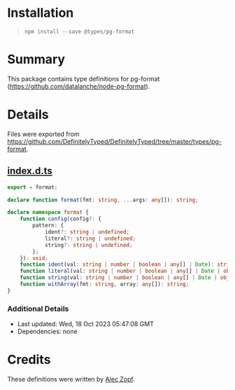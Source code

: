 # Installation
> `npm install --save @types/pg-format`

# Summary
This package contains type definitions for pg-format (https://github.com/datalanche/node-pg-format).

# Details
Files were exported from https://github.com/DefinitelyTyped/DefinitelyTyped/tree/master/types/pg-format.
## [index.d.ts](https://github.com/DefinitelyTyped/DefinitelyTyped/tree/master/types/pg-format/index.d.ts)
````ts
export = format;

declare function format(fmt: string, ...args: any[]): string;

declare namespace format {
    function config(config?: {
        pattern: {
            ident?: string | undefined;
            literal?: string | undefined;
            string?: string | undefined;
        };
    }): void;
    function ident(val: string | number | boolean | any[] | Date): string;
    function literal(val: string | number | boolean | any[] | Date | object | null | undefined): string;
    function string(val: string | number | boolean | any[] | Date | object | null | undefined): string;
    function withArray(fmt: string, array: any[]): string;
}

````

### Additional Details
 * Last updated: Wed, 18 Oct 2023 05:47:08 GMT
 * Dependencies: none

# Credits
These definitions were written by [Alec Zopf](https://github.com/zopf).

